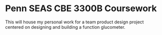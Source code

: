 # Penn SEAS CBE 3300B Coursework
This will house my personal work for a team product design project centered on designing and building a function glucometer.
